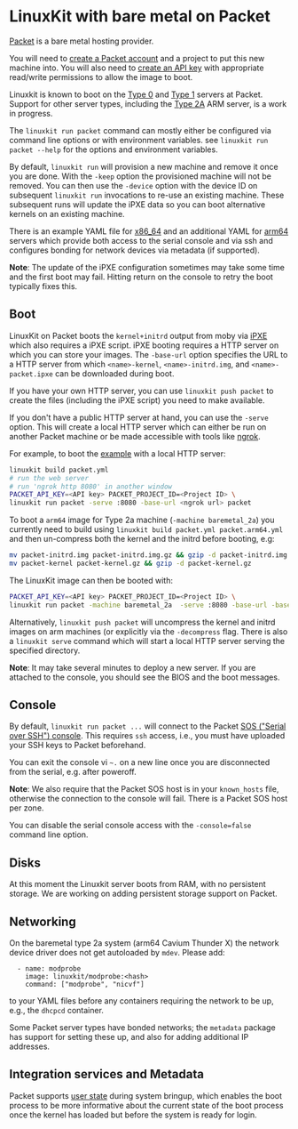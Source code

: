 # LinuxKit with bare metal on Packet

[Packet](http://packet.net) is a bare metal hosting provider.

You will need to [create a Packet account] and a project to
put this new machine into. You will also need to [create an API key]
with appropriate read/write permissions to allow the image to boot.

[create a Packet account]:https://app.packet.net/#/registration/
[create an API key]:https://help.packet.net/quick-start/api-integrations

Linuxkit is known to boot on the [Type 0] 
and [Type 1] servers at Packet.
Support for other server types, including the [Type 2A] ARM server,
is a work in progress.

[Type 0]:https://www.packet.net/bare-metal/servers/type-0/
[Type 1]:https://www.packet.net/bare-metal/servers/type-1/
[Type 2A]:https://www.packet.net/bare-metal/servers/type-2a/

The `linuxkit run packet` command can mostly either be configured via
command line options or with environment variables. see `linuxkit run
packet --help` for the options and environment variables.

By default, `linuxkit run` will provision a new machine and remove it
once you are done. With the `-keep` option the provisioned machine
will not be removed. You can then use the `-device` option with the
device ID on subsequent `linuxkit run` invocations to re-use an
existing machine. These subsequent runs will update the iPXE data so
you can boot alternative kernels on an existing machine.

There is an example YAML file for [x86_64](../examples/packet.yml) and
an additional YAML for [arm64](../examples/packet.arm64.yml) servers
which provide both access to the serial console and via ssh and
configures bonding for network devices via metadata (if supported).

**Note**: The update of the iPXE configuration sometimes may take some
time and the first boot may fail. Hitting return on the console to
retry the boot typically fixes this.

## Boot

LinuxKit on Packet boots the `kernel+initrd` output from moby via
[iPXE](https://help.packet.net/technical/infrastructure/custom-ipxe)
which also requires a iPXE script. iPXE booting requires a HTTP server
on which you can store your images. The `-base-url` option specifies
the URL to a HTTP server from which `<name>-kernel`,
`<name>-initrd.img`, and `<name>-packet.ipxe` can be downloaded during
boot.

If you have your own HTTP server, you can use `linuxkit push packet`
to create the files (including the iPXE script) you need to make
available.

If you don't have a public HTTP server at hand, you can use the
`-serve` option. This will create a local HTTP server which can either
be run on another Packet machine or be made accessible with tools
like [ngrok](https://ngrok.com/).

For example, to boot the [example](../examples/packet.net)
with a local HTTP server:

```sh
linuxkit build packet.yml
# run the web server
# run 'ngrok http 8080' in another window
PACKET_API_KEY=<API key> PACKET_PROJECT_ID=<Project ID> \
linuxkit run packet -serve :8080 -base-url <ngrok url> packet
```

To boot a `arm64` image for Type 2a machine (`-machine baremetal_2a`)
you currently need to build using `linuxkit build packet.yml
packet.arm64.yml` and then un-compress both the kernel and the initrd
before booting, e.g:

```sh
mv packet-initrd.img packet-initrd.img.gz && gzip -d packet-initrd.img.gz
mv packet-kernel packet-kernel.gz && gzip -d packet-kernel.gz
```

The LinuxKit image can then be booted with:

```sh
PACKET_API_KEY=<API key> PACKET_PROJECT_ID=<Project ID> \
linuxkit run packet -machine baremetal_2a  -serve :8080 -base-url -base-url <ngrok url> packet
```

Alternatively, `linuxkit push packet` will uncompress the kernel and
initrd images on arm machines (or explicitly via the `-decompress`
flag. There is also a `linuxkit serve` command which will start a
local HTTP server serving the specified directory.

**Note**: It may take several minutes to deploy a new server. If you
are attached to the console, you should see the BIOS and the boot
messages.


## Console

By default, `linuxkit run packet ...` will connect to the
Packet
[SOS ("Serial over SSH") console](https://help.packet.net/technical/networking/sos-rescue-mode). This
requires `ssh` access, i.e., you must have uploaded your SSH keys to
Packet beforehand.

You can exit the console vi `~.` on a new line once you are
disconnected from the serial, e.g. after poweroff.

**Note**: We also require that the Packet SOS host is in your
`known_hosts` file, otherwise the connection to the console will
fail. There is a Packet SOS host per zone.

You can disable the serial console access with the `-console=false`
command line option.


## Disks

At this moment the Linuxkit server boots from RAM, with no persistent
storage.  We are working on adding persistent storage support on Packet.


## Networking

On the baremetal type 2a system (arm64 Cavium Thunder X) the network device driver does not get autoloaded by `mdev`. Please add:

```
  - name: modprobe
    image: linuxkit/modprobe:<hash>
    command: ["modprobe", "nicvf"]
```

to your YAML files before any containers requiring the network to be up, e.g., the `dhcpcd` container.

Some Packet server types have bonded networks; the `metadata` package has support for setting
these up, and also for adding additional IP addresses.


## Integration services and Metadata

Packet supports [user state](https://help.packet.net/technical/infrastructure/user-state)
during system bringup, which enables the boot process to be more informative about the
current state of the boot process once the kernel has loaded but before the
system is ready for login.
